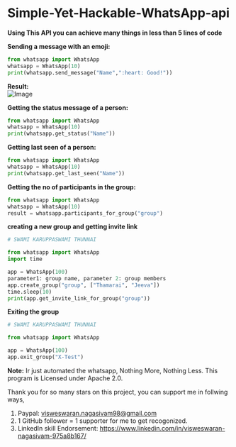 # Simple-Yet-Hackable-WhatsApp-api

**Using This API you can achieve many things in less than 5 lines of code**

**Sending a message with an emoji:**

```python
from whatsapp import WhatsApp
whatsapp = WhatsApp(10)
print(whatsapp.send_message("Name",":heart: Good!"))  
```
**Result:** <br>
![Image](https://raw.githubusercontent.com/VISWESWARAN1998/Simple-Yet-Hackable-WhatsApp-api/master/Screenshot%20(747).png)

**Getting the status message of a person:**

```python
from whatsapp import WhatsApp
whatsapp = WhatsApp(10)
print(whatsapp.get_status("Name"))
```

**Getting last seen of a person:**

```python
from whatsapp import WhatsApp
whatsapp = WhatsApp(10)
print(whatsapp.get_last_seen("Name"))
```

**Getting the no of participants in the group:**

```python
from whatsapp import WhatsApp
whatsapp = WhatsApp(10)
result = whatsapp.participants_for_group("group")
```

**creating a new group and getting invite link**

```python
# SWAMI KARUPPASWAMI THUNNAI

from whatsapp import WhatsApp
import time

app = WhatsApp(100)
parameter1: group name, parameter 2: group members
app.create_group("group", ["Thamarai", "Jeeva"])
time.sleep(10)
print(app.get_invite_link_for_group("group"))
```

**Exiting the group**
```python
# SWAMI KARUPPASWAMI THUNNAI

from whatsapp import WhatsApp

app = WhatsApp(100)
app.exit_group("X-Test")

```



**Note:** Ir just automated the whatsapp, Nothing More, Nothing Less. This program is Licensed under Apache 2.0. 

Thank you for so many stars on this project, you can support me in follwing ways,

1. Paypal: visweswaran.nagasivam98@gmail.com
2. 1 GitHub follower =  1 supporter for me to get recogonized.
3. LinkedIn skill Endorsement: https://www.linkedin.com/in/visweswaran-nagasivam-975a8b167/
